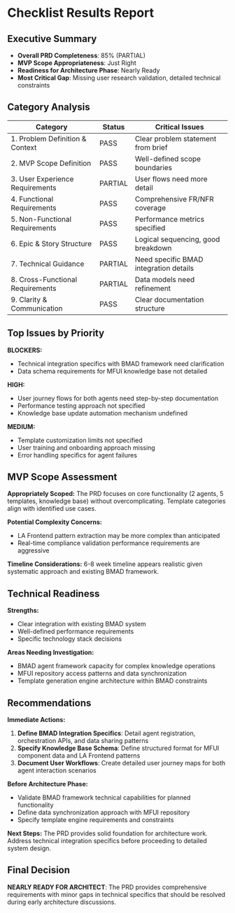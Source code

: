 # Checklist Results Report

## Executive Summary
- **Overall PRD Completeness**: 85% (PARTIAL)
- **MVP Scope Appropriateness**: Just Right  
- **Readiness for Architecture Phase**: Nearly Ready
- **Most Critical Gap**: Missing user research validation, detailed technical constraints

## Category Analysis
| Category                         | Status  | Critical Issues |
| -------------------------------- | ------- | --------------- |
| 1. Problem Definition & Context  | PASS    | Clear problem statement from brief |
| 2. MVP Scope Definition          | PASS    | Well-defined scope boundaries |
| 3. User Experience Requirements  | PARTIAL | User flows need more detail |
| 4. Functional Requirements       | PASS    | Comprehensive FR/NFR coverage |
| 5. Non-Functional Requirements   | PASS    | Performance metrics specified |
| 6. Epic & Story Structure        | PASS    | Logical sequencing, good breakdown |
| 7. Technical Guidance            | PARTIAL | Need specific BMAD integration details |
| 8. Cross-Functional Requirements | PARTIAL | Data models need refinement |
| 9. Clarity & Communication       | PASS    | Clear documentation structure |

## Top Issues by Priority

**BLOCKERS:**
- Technical integration specifics with BMAD framework need clarification
- Data schema requirements for MFUI knowledge base not detailed

**HIGH:**
- User journey flows for both agents need step-by-step documentation  
- Performance testing approach not specified
- Knowledge base update automation mechanism undefined

**MEDIUM:**
- Template customization limits not specified
- User training and onboarding approach missing
- Error handling specifics for agent failures

## MVP Scope Assessment
**Appropriately Scoped:** The PRD focuses on core functionality (2 agents, 5 templates, knowledge base) without overcomplicating. Template categories align with identified use cases.

**Potential Complexity Concerns:**
- LA Frontend pattern extraction may be more complex than anticipated
- Real-time compliance validation performance requirements are aggressive

**Timeline Considerations:** 6-8 week timeline appears realistic given systematic approach and existing BMAD framework.

## Technical Readiness
**Strengths:**
- Clear integration with existing BMAD system
- Well-defined performance requirements
- Specific technology stack decisions

**Areas Needing Investigation:**
- BMAD agent framework capacity for complex knowledge operations
- MFUI repository access patterns and data synchronization
- Template generation engine architecture within BMAD constraints

## Recommendations

**Immediate Actions:**
1. **Define BMAD Integration Specifics**: Detail agent registration, orchestration APIs, and data sharing patterns
2. **Specify Knowledge Base Schema**: Define structured format for MFUI component data and LA Frontend patterns  
3. **Document User Workflows**: Create detailed user journey maps for both agent interaction scenarios

**Before Architecture Phase:**
- Validate BMAD framework technical capabilities for planned functionality
- Define data synchronization approach with MFUI repository
- Specify template engine requirements and constraints

**Next Steps:**
The PRD provides solid foundation for architecture work. Address technical integration specifics before proceeding to detailed system design.

## Final Decision
**NEARLY READY FOR ARCHITECT**: The PRD provides comprehensive requirements with minor gaps in technical specifics that should be resolved during early architecture discussions.
